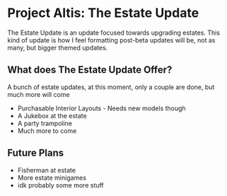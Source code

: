# Project Altis: The Estate Update

The Estate Update is an update focused towards upgrading estates.
This kind of update is how I feel formatting post-beta updates will be, not as many, but bigger themed updates.

## What does The Estate Update Offer?
A bunch of estate updates, at this moment, only a couple are done, but much more will come
- Purchasable Interior Layouts - Needs new models though
- A Jukebox at the estate
- A party trampoline
- Much more to come

## Future Plans
- Fisherman at estate
- More estate minigames
- idk probably some more stuff